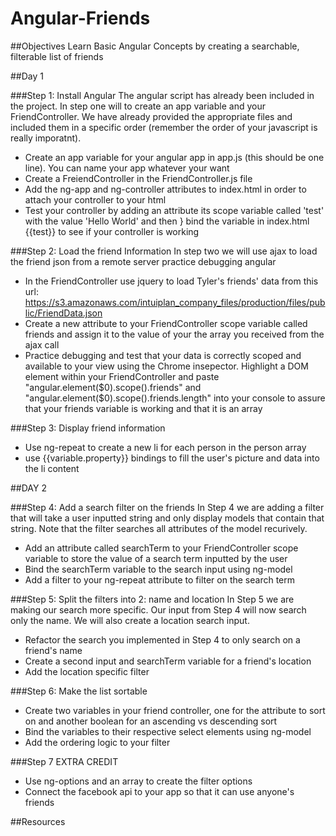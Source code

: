Angular-Friends
==============


##Objectives
Learn Basic Angular Concepts by creating a searchable, filterable list of friends

##Day 1

###Step 1: Install Angular
The angular script has already been included in the project.
In step one will to create an app variable and your FriendController. We have already provided the appropriate files and included them in a specific order (remember the order of your javascript is really imporatnt). 
* Create an app variable for your angular app in app.js (this should be one line). You can name your app whatever your want
* Create a FreiendController in the FriendController.js file
* Add the ng-app and ng-controller attributes to index.html in order to attach your controller to your html 
* Test your controller by adding an attribute its scope variable called 'test' with the value 'Hello World' and then } bind the variable in index.html {{test}} to see if your controller is working

###Step 2: Load the friend Information
In step two we will use ajax to load the friend json from a remote server practice debugging angular
* In the FriendController use jquery to load Tyler's friends' data from this url:
https://s3.amazonaws.com/intuiplan_company_files/production/files/public/FriendData.json
* Create a new attribute to your FriendController scope variable called friends and assign it to the value of your the array you 
received from the ajax call
* Practice debugging and test that your data is correctly  scoped and available to your view using the Chrome insepector. Highlight a DOM element within your FriendController and paste "angular.element($0).scope().friends" and "angular.element($0).scope().friends.length" into your console to assure that your friends variable is working and that it is an array


###Step 3: Display friend information
* Use ng-repeat to create a new li for each person in the person array
* use {{variable.property}}  bindings to fill the user's picture and data into the li content


##DAY 2

###Step 4: Add a search filter on the friends
In Step 4 we are adding a filter that will take a user inputted string and only display models that contain that string. 
Note that the filter searches all attributes of the model recurively.
* Add an attribute called searchTerm to your FriendController scope variable to store the value of a search term inputted by the user
* Bind the searchTerm variable to the search input using ng-model
* Add a filter to your ng-repeat attribute to filter on the search term

###Step 5: Split the filters into 2: name and location
In Step 5 we are making our search more specific. Our input from Step 4 will now search only the name.
We will also create a location search input.
* Refactor the search you implemented in Step 4 to only search on a friend's name 
* Create a second input and searchTerm variable for a friend's location
* Add the location specific filter 


###Step 6: Make the list sortable
* Create two variables in your friend controller, one for the attribute to sort on and another boolean for an ascending vs descending sort
* Bind the variables to their respective select elements using ng-model
* Add the ordering logic to your filter

###Step 7 EXTRA CREDIT
* Use ng-options and an array to create the filter options
* Connect the facebook api to your app so that it can use anyone's friends

##Resources
